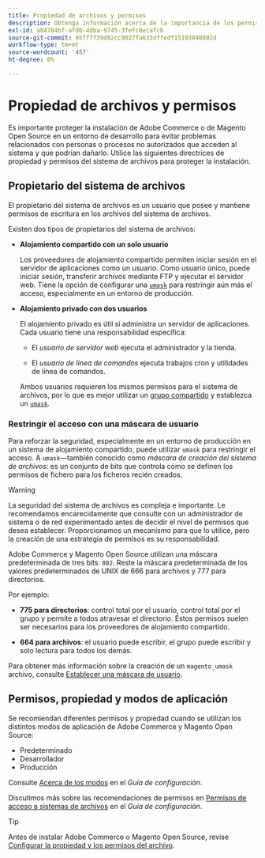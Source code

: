 ```yaml
---
title: Propiedad de archivos y permisos
description: Obtenga información acerca de la importancia de los permisos del sistema de archivos al trabajar con instalaciones locales de Adobe Commerce y Magento Open Source.
exl-id: a84784bf-afd6-4dba-9745-3fefc0ecafcb
source-git-commit: 95ffff39d82cc9027fa633dffedf15193040802d
workflow-type: tm+mt
source-wordcount: '457'
ht-degree: 0%

---
```


# Propiedad de archivos y permisos

Es importante proteger la instalación de Adobe Commerce o de Magento Open Source en un entorno de desarrollo para evitar problemas relacionados con personas o procesos no autorizados que acceden al sistema y que podrían dañarlo. Utilice las siguientes directrices de propiedad y permisos del sistema de archivos para proteger la instalación.

## Propietario del sistema de archivos

El propietario del sistema de archivos es un usuario que posee y mantiene permisos de escritura en los archivos del sistema de archivos.

Existen dos tipos de propietarios del sistema de archivos:

- **Alojamiento compartido con un solo usuario**

  Los proveedores de alojamiento compartido permiten iniciar sesión en el servidor de aplicaciones como un usuario. Como usuario único, puede iniciar sesión, transferir archivos mediante FTP y ejecutar el servidor web. Tiene la opción de configurar una [`umask`](#restrict-access-with-a-umask) para restringir aún más el acceso, especialmente en un entorno de producción.

- **Alojamiento privado con dos usuarios**

  El alojamiento privado es útil si administra un servidor de aplicaciones. Cada usuario tiene una responsabilidad específica:

   - El _usuario de servidor web_ ejecuta el administrador y la tienda.

   - El _usuario de línea de comandos_ ejecuta trabajos cron y utilidades de línea de comandos.

  Ambos usuarios requieren los mismos permisos para el sistema de archivos, por lo que es mejor utilizar un [grupo compartido](configure-permissions.md#set-ownership-and-permissions-for-two-users) y establezca un [`umask`](#restrict-access-with-a-umask).

### Restringir el acceso con una máscara de usuario

Para reforzar la seguridad, especialmente en un entorno de producción en un sistema de alojamiento compartido, puede utilizar `umask` para restringir el acceso. A `umask`—también conocido como _máscara de creación del sistema de archivos_: es un conjunto de bits que controla cómo se definen los permisos de fichero para los ficheros recién creados.

>[!WARNING]
>
>La seguridad del sistema de archivos es compleja e importante. Le recomendamos encarecidamente que consulte con un administrador de sistema o de red experimentado antes de decidir el nivel de permisos que desea establecer. Proporcionamos un mecanismo para que lo utilice, pero la creación de una estrategia de permisos es su responsabilidad.

Adobe Commerce y Magento Open Source utilizan una máscara predeterminada de tres bits: `002`. Reste la máscara predeterminada de los valores predeterminados de UNIX de 666 para archivos y 777 para directorios.

Por ejemplo:

- **775 para directorios**: control total por el usuario, control total por el grupo y permite a todos atravesar el directorio. Estos permisos suelen ser necesarios para los proveedores de alojamiento compartido.

- **664 para archivos**: el usuario puede escribir, el grupo puede escribir y solo lectura para todos los demás.

Para obtener más información sobre la creación de un `magento_umask` archivo, consulte [Establecer una máscara de usuario](../../next-steps/set-umask.md).

## Permisos, propiedad y modos de aplicación

Se recomiendan diferentes permisos y propiedad cuando se utilizan los distintos modos de aplicación de Adobe Commerce y Magento Open Source:

- Predeterminado
- Desarrollador
- Producción

Consulte [Acerca de los modos](../../../configuration/bootstrap/application-modes.md) en el _Guía de configuración_.

Discutimos más sobre las recomendaciones de permisos en [Permisos de acceso a sistemas de archivos](../../../configuration/deployment/file-system-permissions.md) en el _Guía de configuración_.

>[!TIP]
>
>Antes de instalar Adobe Commerce o Magento Open Source, revise [Configurar la propiedad y los permisos del archivo](configure-permissions.md).

